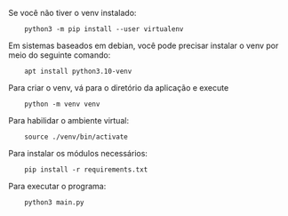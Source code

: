 
Se você não tiver o venv instalado: 
```
    python3 -m pip install --user virtualenv
```

Em sistemas baseados em debian, você pode precisar instalar o venv por meio do
 seguinte comando: 
```
    apt install python3.10-venv
```

Para criar o venv, vá para o diretório da aplicação e execute

```
    python -m venv venv
```

Para habilidar o ambiente virtual:
```
    source ./venv/bin/activate
```

Para instalar os módulos necessários: 
```
    pip install -r requirements.txt
```

Para executar o programa: 
```
    python3 main.py
```